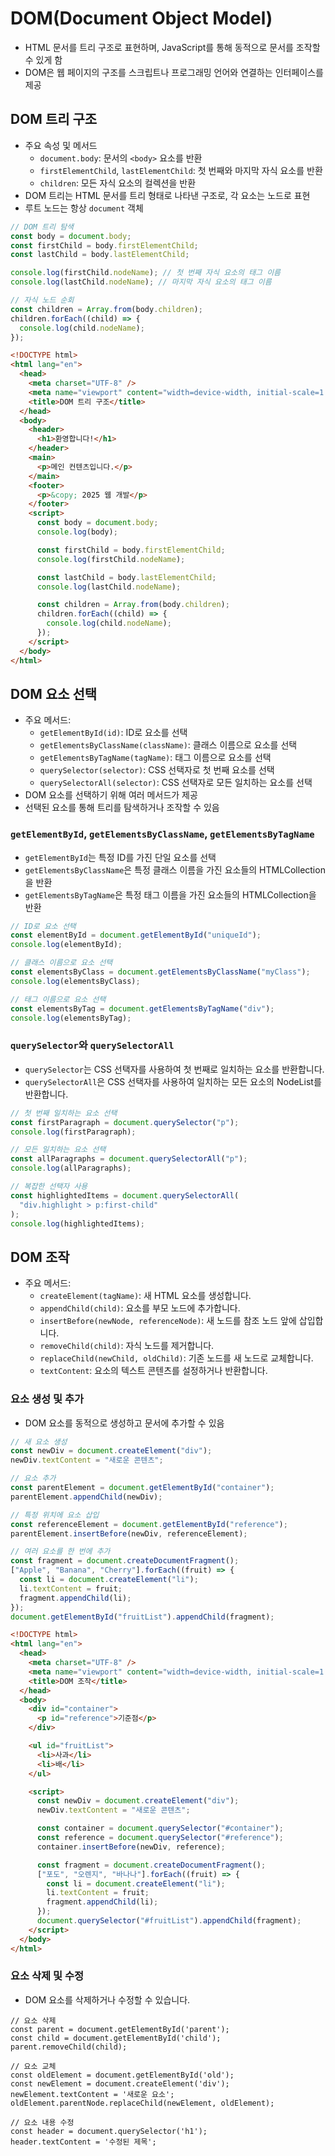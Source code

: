 # DOM(Document Object Model)

- HTML 문서를 트리 구조로 표현하며, JavaScript를 통해 동적으로 문서를 조작할 수 있게 함
- DOM은 웹 페이지의 구조를 스크립트나 프로그래밍 언어와 연결하는 인터페이스를 제공

## DOM 트리 구조

- 주요 속성 및 메서드
  - `document.body`: 문서의 `<body>` 요소를 반환
  - `firstElementChild`, `lastElementChild`: 첫 번째와 마지막 자식 요소를 반환
  - `children`: 모든 자식 요소의 컬렉션을 반환
- DOM 트리는 HTML 문서를 트리 형태로 나타낸 구조로, 각 요소는 노드로 표현
- 루트 노드는 항상 `document` 객체

```jsx
// DOM 트리 탐색
const body = document.body;
const firstChild = body.firstElementChild;
const lastChild = body.lastElementChild;

console.log(firstChild.nodeName); // 첫 번째 자식 요소의 태그 이름
console.log(lastChild.nodeName); // 마지막 자식 요소의 태그 이름

// 자식 노드 순회
const children = Array.from(body.children);
children.forEach((child) => {
  console.log(child.nodeName);
});
```

```html
<!DOCTYPE html>
<html lang="en">
  <head>
    <meta charset="UTF-8" />
    <meta name="viewport" content="width=device-width, initial-scale=1.0" />
    <title>DOM 트리 구조</title>
  </head>
  <body>
    <header>
      <h1>환영합니다!</h1>
    </header>
    <main>
      <p>메인 컨텐츠입니다.</p>
    </main>
    <footer>
      <p>&copy; 2025 웹 개발</p>
    </footer>
    <script>
      const body = document.body;
      console.log(body);

      const firstChild = body.firstElementChild;
      console.log(firstChild.nodeName);

      const lastChild = body.lastElementChild;
      console.log(lastChild.nodeName);

      const children = Array.from(body.children);
      children.forEach((child) => {
        console.log(child.nodeName);
      });
    </script>
  </body>
</html>
```

## DOM 요소 선택

- 주요 메서드:
  - `getElementById(id)`: ID로 요소를 선택
  - `getElementsByClassName(className)`: 클래스 이름으로 요소를 선택
  - `getElementsByTagName(tagName)`: 태그 이름으로 요소를 선택
  - `querySelector(selector)`: CSS 선택자로 첫 번째 요소를 선택
  - `querySelectorAll(selector)`: CSS 선택자로 모든 일치하는 요소를 선택
- DOM 요소를 선택하기 위해 여러 메서드가 제공
- 선택된 요소를 통해 트리를 탐색하거나 조작할 수 있음

### `getElementById`, `getElementsByClassName`, `getElementsByTagName`

- `getElementById`는 특정 ID를 가진 단일 요소를 선택
- `getElementsByClassName`은 특정 클래스 이름을 가진 요소들의 HTMLCollection을 반환
- `getElementsByTagName`은 특정 태그 이름을 가진 요소들의 HTMLCollection을 반환

```jsx
// ID로 요소 선택
const elementById = document.getElementById("uniqueId");
console.log(elementById);

// 클래스 이름으로 요소 선택
const elementsByClass = document.getElementsByClassName("myClass");
console.log(elementsByClass);

// 태그 이름으로 요소 선택
const elementsByTag = document.getElementsByTagName("div");
console.log(elementsByTag);
```

### `querySelector`와 `querySelectorAll`

- `querySelector`는 CSS 선택자를 사용하여 첫 번째로 일치하는 요소를 반환합니다.
- `querySelectorAll`은 CSS 선택자를 사용하여 일치하는 모든 요소의 NodeList를 반환합니다.

```jsx
// 첫 번째 일치하는 요소 선택
const firstParagraph = document.querySelector("p");
console.log(firstParagraph);

// 모든 일치하는 요소 선택
const allParagraphs = document.querySelectorAll("p");
console.log(allParagraphs);

// 복잡한 선택자 사용
const highlightedItems = document.querySelectorAll(
  "div.highlight > p:first-child"
);
console.log(highlightedItems);
```

## DOM 조작

- 주요 메서드:
  - `createElement(tagName)`: 새 HTML 요소를 생성합니다.
  - `appendChild(child)`: 요소를 부모 노드에 추가합니다.
  - `insertBefore(newNode, referenceNode)`: 새 노드를 참조 노드 앞에 삽입합니다.
  - `removeChild(child)`: 자식 노드를 제거합니다.
  - `replaceChild(newChild, oldChild)`: 기존 노드를 새 노드로 교체합니다.
  - `textContent`: 요소의 텍스트 콘텐츠를 설정하거나 반환합니다.

### 요소 생성 및 추가

- DOM 요소를 동적으로 생성하고 문서에 추가할 수 있음

```jsx
// 새 요소 생성
const newDiv = document.createElement("div");
newDiv.textContent = "새로운 콘텐츠";

// 요소 추가
const parentElement = document.getElementById("container");
parentElement.appendChild(newDiv);

// 특정 위치에 요소 삽입
const referenceElement = document.getElementById("reference");
parentElement.insertBefore(newDiv, referenceElement);

// 여러 요소를 한 번에 추가
const fragment = document.createDocumentFragment();
["Apple", "Banana", "Cherry"].forEach((fruit) => {
  const li = document.createElement("li");
  li.textContent = fruit;
  fragment.appendChild(li);
});
document.getElementById("fruitList").appendChild(fragment);
```

```html
<!DOCTYPE html>
<html lang="en">
  <head>
    <meta charset="UTF-8" />
    <meta name="viewport" content="width=device-width, initial-scale=1.0" />
    <title>DOM 조작</title>
  </head>
  <body>
    <div id="container">
      <p id="reference">기준점</p>
    </div>

    <ul id="fruitList">
      <li>사과</li>
      <li>배</li>
    </ul>

    <script>
      const newDiv = document.createElement("div");
      newDiv.textContent = "새로운 콘텐츠";

      const container = document.querySelector("#container");
      const reference = document.querySelector("#reference");
      container.insertBefore(newDiv, reference);

      const fragment = document.createDocumentFragment();
      ["포도", "오렌지", "바나나"].forEach((fruit) => {
        const li = document.createElement("li");
        li.textContent = fruit;
        fragment.appendChild(li);
      });
      document.querySelector("#fruitList").appendChild(fragment);
    </script>
  </body>
</html>
```

### 요소 삭제 및 수정

- DOM 요소를 삭제하거나 수정할 수 있습니다.

```
// 요소 삭제
const parent = document.getElementById('parent');
const child = document.getElementById('child');
parent.removeChild(child);

// 요소 교체
const oldElement = document.getElementById('old');
const newElement = document.createElement('div');
newElement.textContent = '새로운 요소';
oldElement.parentNode.replaceChild(newElement, oldElement);

// 요소 내용 수정
const header = document.querySelector('h1');
header.textContent = '수정된 제목';
```
